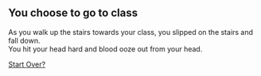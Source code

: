 ## You choose to go to class

As you walk up the stairs towards your class, you slipped on the stairs and fall down.  
You hit your head hard and blood ooze out from your head.

[Start Over?](../../../../beginning.md)